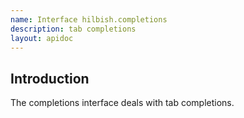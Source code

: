 ```yaml
---
name: Interface hilbish.completions
description: tab completions
layout: apidoc
---
```


## Introduction
The completions interface deals with tab completions.

